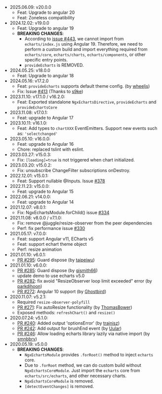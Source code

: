 * 2025.06.09: v20.0.0
  + Feat: Upgrade to angular 20
  + Feat: Zoneless compatibility
* 2024.12.02: v19.0.0
  + Feat: Upgrade to angular 19
  + **BREAKING CHANGES**:
    + According to [issue #443](https://github.com/xieziyu/ngx-echarts/issues/437), we cannot import from `echarts/index.js` using Angular 19. Therefore, we need to perform a custom build and import everything required from `echarts/core`, `echarts/charts`, `echarts/components`, or other specific entry points.
    + `provideEcharts` is REMOVED.
* 2024.05.25: v18.0.0
  + Feat: Upgrade to angular 18
* 2024.05.16: v17.2.0
  + Feat: `provideEcharts` supports default theme config. (by [wheeljs](https://github.com/wheeljs))
  + Fix: Issue [#413](https://github.com/xieziyu/ngx-echarts/issues/413) (Thanks to [s9ke](https://github.com/s9ke))
* 2023.11.10: v17.1.0 / v16.2.0:
  + Feat: Exported standalone `NgxEchartsDirective`, `provideEcharts` and `provideEchartsCore`
* 2023.11.08: v17.0.1:
  + Feat: upgrade to Angular 17
* 2023.10.11: v16.1.0:
  + Feat: Add types to `chartXXX` EventEmitters. Support new events such as: `'selectchanged'`
* 2023.05.10: v16.0.0:
  + Feat: upgrade to Angular 16
  + Chore: replaced tslint with eslint.
* 2023.03.27: v15.0.3:
  + Fix: `[loading]=true` is not triggered when chart initialized.
* 2023.03.20: v15.0.2:
  + Fix: unsubscribe ChangeFilter subscriptions onDestroy.
* 2022.12.01: v15.0.1:
  + Feat: Support nullable @Inputs. Issue [#378](https://github.com/xieziyu/ngx-echarts/issues/378)
* 2022.11.23: v15.0.0:
  + Feat: upgrade to Angular 15
* 2022.06.21: v14.0.0:
  + Feat: upgrade to Angular 14
* 2021.12.07: v8.0.1:
  + Fix: NgxEchartsModule.forChild() issue [#334](https://github.com/xieziyu/ngx-echarts/issues/334)
* 2021.11.08: v8.0.0 / v7.1.0:
  + Fix: remove @juggle/resize-observer from the peer dependencies
  + Perf: fix performance issue [#330](https://github.com/xieziyu/ngx-echarts/issues/330)
* 2021.05.17: v7.0.0:
  + Feat: support Angular v11, ECharts v5
  + Feat: support echart theme object
  + Perf: resize animation
* 2021.01.10: v6.0.1:
  + [PR #295](https://github.com/xieziyu/ngx-echarts/pull/295): Guard dispose (by [taipeiwu](https://github.com/taipeiwu))
* 2021.01.10: v6.0.0:
  + [PR #285](https://github.com/xieziyu/ngx-echarts/pull/285): Guard dispose (by [gjsmith66](https://github.com/gjsmith66))
  + update demo to use echarts v5.0
  + [PR #282](https://github.com/xieziyu/ngx-echarts/pull/282): fix avoid "ResizeObserver loop limit exceeded" error (by [parkdihoon](https://github.com/parkdihoon))
  + [PR #272](https://github.com/xieziyu/ngx-echarts/pull/272): Angular 10 support (by [Ghostbird](https://github.com/Ghostbird))
* 2020.11.07: v5.2.1:
  + Required `resize-observer-polyfill`
  + [PR #271](https://github.com/xieziyu/ngx-echarts/pull/271): Fix autoResize functionality (by [ThomasBower](https://github.com/ThomasBower))
  + Exposed methods: `refreshChart()` and `resize()`
* 2020.07.24: v5.1.0:
  + [PR #240](https://github.com/xieziyu/ngx-echarts/pull/240): Added output 'optionsError' (by [trajnisz](https://github.com/trajnisz))
  + [PR #242](https://github.com/xieziyu/ngx-echarts/pull/242): Add output for brushEnd event (by [Uular](https://github.com/Uular))
  + [PR #246](https://github.com/xieziyu/ngx-echarts/pull/246): Allow loading echarts library lazily via native import (by [smnbbrv](https://github.com/smnbbrv))
* 2020.05.19: v5.0.0
  + **BREAKING CHANGES**:
    - `NgxEchartsModule` provides `.forRoot()` method to inject `echarts` core.
    - Due to `.forRoot` method, we can do custom build without `NgxEchartsCoreModule`. Just import the `echarts` core from `echarts/src/echarts`, and other necessary charts.
    - `NgxEchartsCoreModule` is removed.
    - `[detectEventChanges]` is removed.

